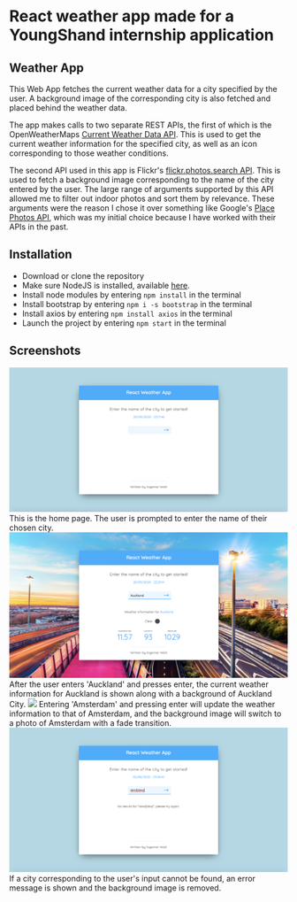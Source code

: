 # React weather app made for a YoungShand internship application

## Weather App
This Web App fetches the current weather data for a city specified by the user. A background image of the corresponding city is also fetched and placed behind the weather data.

The app makes calls to two separate REST APIs, the first of which is the OpenWeatherMaps [Current Weather Data API](https://openweathermap.org/current). This is used to get the current weather information for the specified city, as well as an icon corresponding to those weather conditions. 

The second API used in this app is Flickr's [flickr.photos.search API](https://www.flickr.com/services/api/flickr.photos.search.html). This is used to fetch a background image corresponding to the name of the city entered by the user. The large range of arguments supported by this API allowed me to filter out indoor photos and sort them by relevance. These arguments were the reason I chose it over something like Google's [Place Photos API](https://developers.google.com/places/web-service/photos), which was my initial choice because I have worked with their APIs in the past.

## Installation
* Download or clone the repository
* Make sure NodeJS is installed, available [here](https://nodejs.org/en/).
* Install node modules by entering `npm install` in the terminal
* Install bootstrap by entering `npm i -s bootstrap` in the terminal
* Install axios by entering `npm install axios` in the terminal
* Launch the project by entering `npm start` in the terminal


## Screenshots
<img src="https://github.com/IngemarWatt/ReactWeatherApp/blob/master/GitHubScreenshots/HomePage.png" width="640">
This is the home page. The user is prompted to enter the name of their chosen city.

<img src="https://github.com/IngemarWatt/ReactWeatherApp/blob/master/GitHubScreenshots/Auckland.png" width="640">
After the user enters 'Auckland' and presses enter, the current weather information for Auckland is shown along with a background of Auckland City.

<img src="https://github.com/IngemarWatt/ReactWeatherApp/blob/master/GitHubScreenshots/Amsterdam.png" width="640">
Entering 'Amsterdam' and pressing enter will update the weather information to that of Amsterdam, and the background image will switch to a photo of Amsterdam with a fade transition.

<img src="https://github.com/IngemarWatt/ReactWeatherApp/blob/master/GitHubScreenshots/invalidInput.png" width="640">
If a city corresponding to the user's input cannot be found, an error message is shown and the background image is removed.
